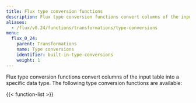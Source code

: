 ```yaml
---
title: Flux type conversion functions
description: Flux type conversion functions convert columns of the input table into a specific data type.
aliases:
  - /flux/v0.24/functions/transformations/type-conversions
menu:
  flux_0_24:
    parent: Transformations
    name: Type conversions
    identifier: built-in-type-conversions
    weight: 1
---
```


Flux type conversion functions convert columns of the input table into a specific data type.
The following type conversion functions are available:

{{< function-list >}}
